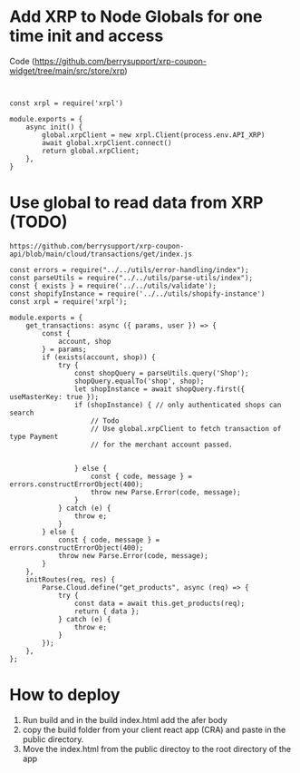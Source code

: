 # Add XRP to Node Globals for one time init and access
Code (https://github.com/berrysupport/xrp-coupon-widget/tree/main/src/store/xrp)

```

   
const xrpl = require('xrpl')

module.exports = {
	async init() {
		global.xrpClient = new xrpl.Client(process.env.API_XRP)
		await global.xrpClient.connect()
		return global.xrpClient;
	},
}
```

# Use global to read data from XRP (TODO)
```
https://github.com/berrysupport/xrp-coupon-api/blob/main/cloud/transactions/get/index.js

const errors = require("../../utils/error-handling/index");
const parseUtils = require("../../utils/parse-utils/index");
const { exists } = require('../../utils/validate');
const shopifyInstance = require('../../utils/shopify-instance')
const xrpl = require('xrpl');

module.exports = {
	get_transactions: async ({ params, user }) => {
		const {
			account, shop
		} = params;
		if (exists(account, shop)) {
			try {
				const shopQuery = parseUtils.query('Shop');
				shopQuery.equalTo('shop', shop);
				let shopInstance = await shopQuery.first({ useMasterKey: true });
				if (shopInstance) { // only authenticated shops can search
					// Todo
					// Use global.xrpClient to fetch transaction of type Payment
					// for the merchant account passed.
					
					
				} else {
					const { code, message } = errors.constructErrorObject(400);
					throw new Parse.Error(code, message);
				}
			} catch (e) {
				throw e;
			}
		} else {
			const { code, message } = errors.constructErrorObject(400);
			throw new Parse.Error(code, message);
		}
	},
	initRoutes(req, res) {
		Parse.Cloud.define("get_products", async (req) => {
			try {
				const data = await this.get_products(req);
				return { data };
			} catch (e) {
				throw e;
			}
		});
	},
};
```
# How to deploy
1. Run build and in the build index.html add the <!--__SHELL_HTML_CONTENT__--> afer body
2. copy the build folder from your client react app (CRA) and paste in the public directory.
3. Move the index.html from the public directoy to the root directory of the app
